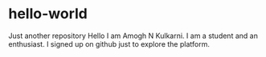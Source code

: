 # hello-world
Just another repository
Hello I am Amogh N Kulkarni. I am a student and an enthusiast. I signed up on github just to explore the platform.
